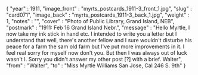 {
  "year" : 1911,
  "image_front" : "myrts_postcards_1911-3_front_1.jpg",
  "slug" : "card071",
  "image_back" : "myrts_postcards_1911-3_back_1.jpg",
  "weight" : 1,
  "notes" : "",
  "cover" : "Photo of Public Library, Grand Island, NEB",
  "postmark" : "1911: Feb 16 Grand Island Nebr.",
  "message" : "Hello Myrtle, I now take my ink stick in hand etc. I intended to write you a letter but I understand that well, there's another fellow and I sure wouldn't disturbe his peace for a farm the sam old farm but I've put more improvements in it. I feel real sorry for myself now don't you. But then I was always out of luck wasn't I. Sorry you didn't answer my other post [?] with a brief. Walter",
  "from" : "Walter",
  "to" : "Miss Myrtle Williams San Jose, Cal 246 S. 9th"
}
